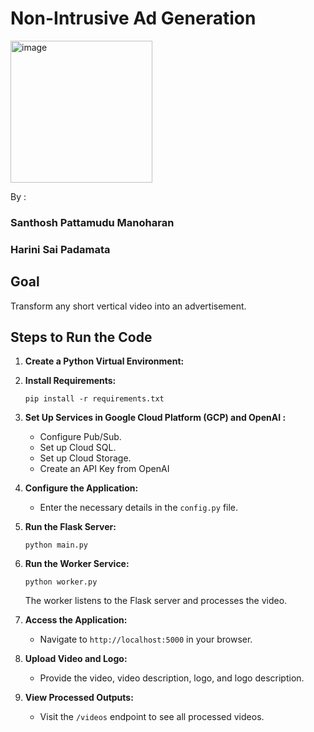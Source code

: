 # Non-Intrusive Ad Generation

<img width="227" alt="image" src="https://github.com/user-attachments/assets/e4f2bfd3-a0d8-4b7c-92eb-9d7fdeb6e695" />

By :
   ### Santhosh Pattamudu Manoharan
   ### Harini Sai Padamata

## Goal
Transform any short vertical video into an advertisement.

## Steps to Run the Code

1. **Create a Python Virtual Environment:**

2. **Install Requirements:**
   ```
   pip install -r requirements.txt
   ```

3. **Set Up Services in Google Cloud Platform (GCP) and OpenAI :**
   - Configure Pub/Sub.
   - Set up Cloud SQL.
   - Set up Cloud Storage.
   - Create an API Key from OpenAI

4. **Configure the Application:**
   - Enter the necessary details in the `config.py` file.

5. **Run the Flask Server:**
   ```
   python main.py
   ```

6. **Run the Worker Service:**
   ```
   python worker.py
   ```
   The worker listens to the Flask server and processes the video.

7. **Access the Application:**
   - Navigate to `http://localhost:5000` in your browser.

8. **Upload Video and Logo:**
   - Provide the video, video description, logo, and logo description.

9. **View Processed Outputs:**
   - Visit the `/videos` endpoint to see all processed videos.
  
  
